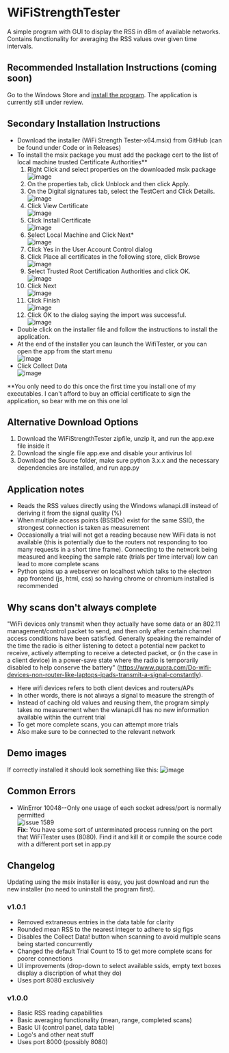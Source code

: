 # WiFiStrengthTester
A simple program with GUI to display the RSS in dBm of available networks. Contains functionality for averaging the RSS values over given time intervals.

## Recommended Installation Instructions (coming soon)
Go to the Windows Store and [install the program](https://www.microsoft.com/store/apps/9N3BV3RVGXDV). The application is currently still under review.

## Secondary Installation Instructions
* Download the installer (WiFi Strength Tester-x64.msix) from GitHub (can be found under Code or in Releases)
* To install the msix package you must add the package cert to the list of local machine trusted Certificate Authorities**
  1.	Right Click and select properties on the downloaded msix package
<br> ![image](https://user-images.githubusercontent.com/97496861/153541132-3f05b208-38af-4ac1-bc17-5b01214db9be.png)
  2.	On the properties tab, click Unblock and then click Apply.
  3.	On the Digital signatures tab, select the TestCert and Click Details.
<br> ![image](https://user-images.githubusercontent.com/97496861/153541341-997b87c2-5cec-486d-bbb3-43e43f7b936a.png)
  4.	Click  View Certificate
<br> ![image](https://user-images.githubusercontent.com/97496861/153541465-326f674c-50f9-4e92-ad10-9325009f14eb.png)
  5.	Click Install Certificate
<br> ![image](https://user-images.githubusercontent.com/97496861/153541485-163f3e5f-635b-46f0-8595-d334ef20cb1e.png)
  6.	Select Local Machine and Click Next*
<br> ![image](https://user-images.githubusercontent.com/97496861/153541501-a6f7b661-2cc2-4ddf-b6ff-06b36321c39e.png)
  7.	Click Yes in the User Account Control dialog
  8.	Click Place all certificates in the following store, click Browse
<br> ![image](https://user-images.githubusercontent.com/97496861/153541521-d1b59c22-2b3d-4ac5-a36d-04ec87f7ab43.png)
  9.	Select Trusted Root Certification Authorities and click OK.
<br> ![image](https://user-images.githubusercontent.com/97496861/153541561-eb5a8fe4-9dbc-445e-91fe-5f431d0fdefc.png)
  10.	Click Next
<br> ![image](https://user-images.githubusercontent.com/97496861/153541587-05aaa711-3791-4104-b29f-07884588e2c3.png)
  11.	Click Finish
<br> ![image](https://user-images.githubusercontent.com/97496861/153541613-0fa8b256-d3d1-4220-9255-5d118abdff7d.png)
  12.	Click OK to the dialog saying the import was successful.
<br> ![image](https://user-images.githubusercontent.com/97496861/153541646-5d1a0c77-6cc3-4e31-9a06-66aa48c945ec.png)
* Double click on the installer file and follow the instructions to install the application.
* At the end of the installer you can launch the WifiTester, or you can open the app from the start menu
<br> ![image](https://user-images.githubusercontent.com/97496861/153541679-70417363-6218-441c-b1d6-ed196ef11d23.png)
* Click Collect Data
<br> ![image](https://user-images.githubusercontent.com/97496861/153541702-aa14acb7-c2ed-40ff-96ac-5d015b3fa136.png)

\**You only need to do this once the first time you install one of my executables. I can't afford to buy an official certificate to sign the application, so bear with me on this one lol

## Alternative Download Options
1. Download the WiFiStrengthTester zipfile, unzip it, and run the app.exe file inside it
2. Download the single file app.exe and disable your antivirus lol
3. Download the Source folder, make sure python 3.x.x and the necessary dependencies are installed, and run app.py

## Application notes
* Reads the RSS values directly using the Windows wlanapi.dll instead of deriving it from the signal quality (%)
* When multiple access points (BSSIDs) exist for the same SSID, the strongest connection is taken as measurement
* Occasionally a trial will not get a reading because new WiFi data is not available (this is potentially due to the routers not responding to too many requests in a short time frame). Connecting to the network being measured and keeping the sample rate (trials per time interval) low can lead to more complete scans
* Python spins up a webserver on localhost which talks to the electron app frontend (js, html, css) so having chrome or chromium installed is recommended

## Why scans don't always complete
"WiFi devices only transmit when they actually have some data or an 802.11 management/control packet to send, and then only after certain channel access conditions have been satisfied. Generally speaking the remainder of the time the radio is either listening to detect a potential new packet to receive, actively attempting to receive a detected packet, or (in the case in a client device) in a power-save state where the radio is temporarily disabled to help conserve the battery" (https://www.quora.com/Do-wifi-devices-non-router-like-laptops-ipads-transmit-a-signal-constantly).
* Here wifi devices refers to both client devices and routers/APs
* In other words, there is not always a signal to measure the strength of
* Instead of caching old values and reusing them, the program simply takes no measurement when the wlanapi.dll has no new information available within the current trial
* To get more complete scans, you can attempt more trials
* Also make sure to be connected to the relevant network

## Demo images
If correctly installed it should look something like this:
![image](https://user-images.githubusercontent.com/97496861/153332885-59c45192-06fa-4b46-a74b-d135fa4ca40b.png)

## Common Errors
* WinError 10048--Only one usage of each socket adress/port is normally permitted <br>
![issue 1589](https://user-images.githubusercontent.com/97496861/153745320-9edf044e-ecd8-40b6-8468-4f4c31f05915.png) <br>
**Fix:** You have some sort of unterminated process running on the port that WiFiTester uses (8080). Find it and kill it or compile the source code with a different port set in app.py

## Changelog
Updating using the msix installer is easy, you just download and run the new installer (no need to uninstall the program first).
### v1.0.1
- Removed extraneous entries in the data table for clarity
- Rounded mean RSS to the nearest integer to adhere to sig figs
- Disables the Collect Data! button when scanning to avoid multiple scans being started concurrently
- Changed the default Trial Count to 15 to get more complete scans for poorer connections
- UI improvements (drop-down to select available ssids, empty text boxes display a discription of what they do)
- Uses port 8080 exclusively
### v1.0.0
- Basic RSS reading capabilities
- Basic averaging functionality (mean, range, completed scans)
- Basic UI (control panel, data table)
- Logo's and other neat stuff
- Uses port 8000 (possibly 8080)
